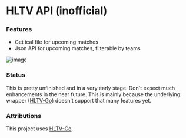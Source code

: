 # HLTV API (inofficial)

### Features
- Get ical file for upcoming matches
- Json API for upcoming matches, filterable by teams

![image](https://user-images.githubusercontent.com/3121306/74592853-84c90500-5025-11ea-9e88-d5d58f9fd20d.png)


### Status
This is pretty unfinished and in a very early stage. 
Don't expect much enhancements in the near future. 
This is mainly because the underlying wrapper ([HLTV-Go](https://github.com/Olament/HLTV-Go)) doesn't support that many features yet.

### Attributions
This project uses [HLTV-Go](https://github.com/Olament/HLTV-Go).
